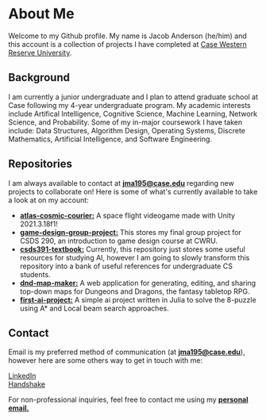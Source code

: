 # About Me

Welcome to my Github profile. My name is Jacob Anderson (he/him) and this account is a collection of projects I have completed at [Case Western Reserve University](https://case.edu/). 

## Background

I am currently a junior undergraduate and I plan to attend graduate school at Case following my 4-year undergraduate program. My academic interests include Artifical Intelligence, Cognitive Science, Machine Learning, Network Science, and Probability. Some of my in-major coursework I have taken include: Data Structures, Algorithm Design, Operating Systems, Discrete Mathematics, Artificial Intelligence, and Software Engineering.

## Repositories

I am always available to contact at **[jma195@case.edu](mailto:jma195@case.edu)** regarding new projects to collaborate on! Here is some of what's currently available to take a look at on my account:

- **[atlas-cosmic-courier:](https://github.com/jmanderson0119/atlas-cosmic-courier)** A space flight videogame made with Unity 2021.3.18f1!
- **[game-design-group-project:](https://github.com/jmanderson0119/game-design-group-project)** This stores my final group project for CSDS 290, an introduction to game design course at CWRU.
- **[csds391-textbook:](https://github.com/jmanderson0119/csds391-textbook)** Currently, this repository just stores some useful resources for studying AI, however I am going to slowly transform this repository into a bank of useful references for undergraduate CS students.
- **[dnd-map-maker:](https://github.com/jmanderson0119/dnd-map-maker)** A web application for generating, editing, and sharing top-down maps for Dungeons and Dragons, the fantasy tabletop RPG.
- **[first-ai-project:](https://github.com/jmanderson0119/first-ai-project)** A simple ai project written in Julia to solve the 8-puzzle using A* and Local beam search approaches.


## Contact

Email is my preferred method of communication (at **[jma195@case.edu](mailto:jma195@case.edu)**), however here are some others way to get in touch with me:

<a href="https://www.linkedin.com/in/jacob-anderson-swe/">LinkedIn</a> <br>
<a href="https://cwru.joinhandshake.com/stu/users/33294140">Handshake</a>

For non-professional inquiries, feel free to contact me using my **[personal email.](mailto:janderson011903@gmail.com)**
